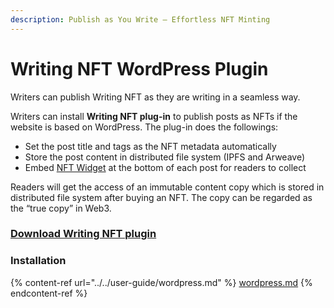 ```yaml
---
description: Publish as You Write – Effortless NFT Minting
---
```


# Writing NFT WordPress Plugin

Writers can publish Writing NFT as they are writing in a seamless way.

Writers can install **Writing NFT plug-in** to publish posts as NFTs if the website is based on WordPress. The plug-in does the followings:

* Set the post title and tags as the NFT metadata automatically
* Store the post content in distributed file system (IPFS and Arweave)
* Embed [NFT Widget](nft-widget.md) at the bottom of each post for readers to collect

Readers will get the access of an immutable content copy which is stored in distributed file system after buying an NFT. The copy can be regarded as the “true copy” in Web3.

### [Download Writing NFT plugin](https://wordpress.org/plugins/likecoin/)

### Installation

{% content-ref url="../../user-guide/wordpress.md" %}
[wordpress.md](../../user-guide/wordpress.md)
{% endcontent-ref %}
